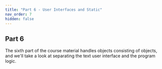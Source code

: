 ```yaml
---
title: "Part 6 - User Interfaces and Static"
nav_order: 7
hidden: false
---
```


## Part 6

The sixth part of the course material handles objects consisting of objects, and we'll take a look at separating the text user interface and the program logic.
